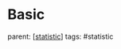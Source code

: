 # Basic

parent: [[statistic]]
tags: #statistic

[//begin]: # "Autogenerated link references for markdown compatibility"
[statistic]: ../statistic "Statistic"
[//end]: # "Autogenerated link references"